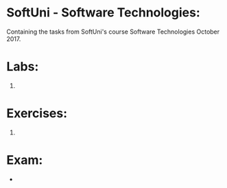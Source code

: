 # SoftUni - Software Technologies:
<p>Containing the tasks from SoftUni's course Software Technologies October 2017.</p>

<h1><strong>Labs:</strong></h1>

<ol type="1">
	<li></li>
</ol>

<h1><strong>Exercises:</strong></h1>

<ol type="1">
	<li></li>
</ol>

<h1><strong>Exam:</strong></h1>

<ul>
	<li></li>
</ul>




